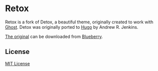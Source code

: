 # Retox

Retox is a fork of Detox, a beautiful theme, originally created to work with [Ghost](http://www.ghost.org). Detox was originally ported to [Hugo](http://gohugo.io) by Andrew R. Jenkins.

[The original](http://www.eatablueberry.com/detox.html) can be downloaded from [Blueberry](http://www.eatablueberry.com).

## License

[MIT License](http://oswaldoacauan.mit-license.org/)

